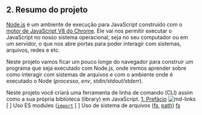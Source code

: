 ## 2. Resumo do projeto

[Node.js](https://nodejs.org/pt-br/) é um ambiente de execução para JavaScript
construído com o [motor de JavaScript V8 do Chrome](https://developers.google.com/v8/). 
Ele vai nos permitir executar o
JavaScript no nosso sistema operacional, seja no seu computador ou em um
servidor, o que nos abre portas para poder interagir com sistemas, arquivos,
redes e etc.

Neste projeto vamos ficar um pouco longe do navegador para construir um programa
que seja executado com Node.js, onde iremos aprender sobre como interagir com
sistemas de arquivos e com o ambiente onde é executado o Node (_processo_, _env_,
_stdin/stdout/stderr_).

Neste projeto você criará uma ferramenta de linha de comando (CLI) assim como a
sua própria biblioteca (library) em JavaScript.
[1. Prefácio](#1-prefácio)
![md-links](https://user-images.githubusercontent.com/110297/42118443-b7a5f1f0-7bc8-11e8-96ad-9cc5593715a6.jpg)
[ ] Uso ES modules ([`import`](https://developer.mozilla.org/en-US/docs/Web/JavaScript/Reference/Statements/import)
[ ] Uso de sistema de arquivos ([fs](https://nodejs.org/api/fs.html), [path](https://nodejs.org/api/path.html))
[fs](nodejs.org/api/fs.html)